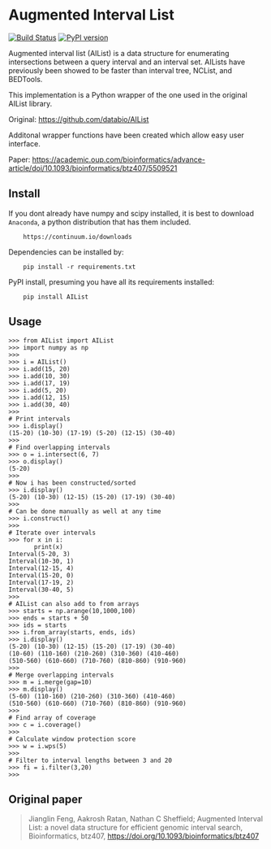 # Augmented Interval List

[![Build Status](https://travis-ci.org/kylessmith/AIList.svg?branch=master)](https://travis-ci.org/kylessmith/AIList) [![PyPI version](https://badge.fury.io/py/AIList.svg)](https://badge.fury.io/py/AIList)

Augmented interval list (AIList) is a data structure for enumerating intersections 
between a query interval and an interval set. AILists have previously been showed 
to be faster than interval tree, NCList, and BEDTools.

This implementation is a Python wrapper of the one used in the original AIList library.

Original: https://github.com/databio/AIList

Additonal wrapper functions have been created which allow easy user interface.

Paper: https://academic.oup.com/bioinformatics/advance-article/doi/10.1093/bioinformatics/btz407/5509521

## Install

If you dont already have numpy and scipy installed, it is best to download
`Anaconda`, a python distribution that has them included.  
```
    https://continuum.io/downloads
```

Dependencies can be installed by:

```
    pip install -r requirements.txt
```

PyPI install, presuming you have all its requirements installed:
```
    pip install AIList
```

## Usage

```
>>> from AIList import AIList
>>> import numpy as np
>>>
>>> i = AIList()
>>> i.add(15, 20)
>>> i.add(10, 30)
>>> i.add(17, 19)
>>> i.add(5, 20)
>>> i.add(12, 15)
>>> i.add(30, 40)
>>>
# Print intervals
>>> i.display()
(15-20) (10-30) (17-19) (5-20) (12-15) (30-40)
>>>
# Find overlapping intervals
>>> o = i.intersect(6, 7)
>>> o.display()
(5-20)
>>>
# Now i has been constructed/sorted
>>> i.display()
(5-20) (10-30) (12-15) (15-20) (17-19) (30-40)
>>>
# Can be done manually as well at any time
>>> i.construct()
>>>
# Iterate over intervals
>>> for x in i:
       print(x)
Interval(5-20, 3)
Interval(10-30, 1)
Interval(12-15, 4)
Interval(15-20, 0)
Interval(17-19, 2)
Interval(30-40, 5)
>>>
# AIList can also add to from arrays
>>> starts = np.arange(10,1000,100)
>>> ends = starts + 50
>>> ids = starts
>>> i.from_array(starts, ends, ids)
>>> i.display()
(5-20) (10-30) (12-15) (15-20) (17-19) (30-40) 
(10-60) (110-160) (210-260) (310-360) (410-460) 
(510-560) (610-660) (710-760) (810-860) (910-960)
>>>
# Merge overlapping intervals
>>> m = i.merge(gap=10)
>>> m.display()
(5-60) (110-160) (210-260) (310-360) (410-460) 
(510-560) (610-660) (710-760) (810-860) (910-960)
>>>
# Find array of coverage
>>> c = i.coverage()
>>>
# Calculate window protection score
>>> w = i.wps(5)
>>>
# Filter to interval lengths between 3 and 20
>>> fi = i.filter(3,20)
>>>

```


## Original paper

> Jianglin Feng,  Aakrosh Ratan,  Nathan C Sheffield; Augmented Interval List: a novel data structure for efficient genomic interval search, Bioinformatics, btz407, https://doi.org/10.1093/bioinformatics/btz407

